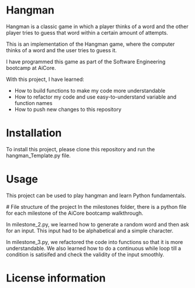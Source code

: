 # Hangman

Hangman is a classic game in which a player thinks of a word and the other player tries to guess that word within a certain amount of attempts.

This is an implementation of the Hangman game, where the computer thinks of a word and the user tries to guess it.

I have programmed this game as part of the Software Engineering bootcamp at AiCore.

With this project, I have learned:

- How to build functions to make my code more understandable
- How to refactor my code and use easy-to-understand variable and function names
- How to push new changes to this repository

# Installation

To install this project, please clone this repository and run the hangman_Template.py file.

# Usage

This project can be used to play hangman and learn Python fundamentals.

# File structure of the project
In the milestones folder, there is a python file for each milestone of the AiCore bootcamp walkthrough.

In milestone_2.py, we learned how to generate a random word and then ask for an input. This input had to be alphabetical and a simple character.

In milestone_3.py, we refactored the code into functions so that it is more understandable. We also learned how to do a continuous while loop till a condition is satisifed and check the validity of the input smoothly.

# License information
